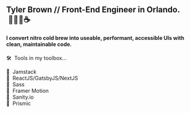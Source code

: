 ## Tyler Brown // Front-End Engineer in Orlando. &nbsp;🧑🏼‍💻☕️
#### I convert nitro cold brew into useable, performant, accessible UIs with clean, maintainable code.

🛠&nbsp; Tools in my toolbox...

🚀&nbsp; Jamstack<br />
🚀&nbsp; ReactJS/GatsbyJS/NextJS<br />
🚀&nbsp; Sass<br />
🚀&nbsp; Framer Motion<br />
🚀&nbsp; Sanity.io<br />
🚀&nbsp; Prismic<br />
